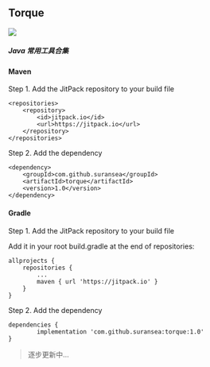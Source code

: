 ## Torque

[![](https://jitpack.io/v/suransea/torque.svg)](https://jitpack.io/#suransea/torque)


##### Java 常用工具合集

#### Maven

Step 1. Add the JitPack repository to your build file

	<repositories>
		<repository>
		    <id>jitpack.io</id>
		    <url>https://jitpack.io</url>
		</repository>
	</repositories>

Step 2. Add the dependency

	<dependency>
	    <groupId>com.github.suransea</groupId>
	    <artifactId>torque</artifactId>
	    <version>1.0</version>
	</dependency>



#### Gradle


Step 1. Add the JitPack repository to your build file


Add it in your root build.gradle at the end of repositories:

	allprojects {
		repositories {
			...
			maven { url 'https://jitpack.io' }
		}
	}

Step 2. Add the dependency

	dependencies {
	        implementation 'com.github.suransea:torque:1.0'
	}



> 逐步更新中...
